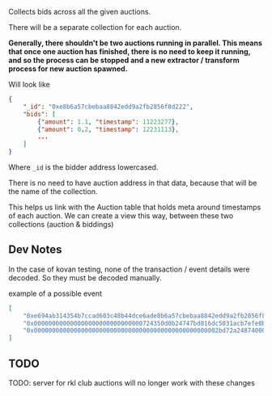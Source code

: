 Collects bids across all the given auctions.

There will be a separate collection for each auction.

**Generally, there shouldn't be two auctions running in parallel. This means that once one auction has finished, there is no need to keep it running, and so the process can be stopped and a new extractor / transform process for new auction spawned.**

Will look like

```json
{
    "_id": "0xe8b6a57cbebaa8842edd9a2fb2856f8d222",
    "bids": [
        {"amount": 1.1, "timestamp": 11223277},
        {"amount": 0.2, "timestamp": 12231113},
        ...
    ]
}
```

Where `_id` is the bidder address lowercased.

There is no need to have auction address in that data, because that will be the name of the collection.

This helps us link with the Auction table that holds
meta around timestamps of each auction. We can create a
view this way, between these two collections (auction & biddings)

## Dev Notes

In the case of kovan testing, none of the transaction / event
details were decoded. So they must be decoded manually.

example of a possible event

```json
[
    "0xe694ab314354b7ccad603c48b44dce6ade8b6a57cbebaa8842edd9a2fb2856f8",
    "0x000000000000000000000000000000724350d0b24747bd816dc5031acb7efe0b",
    "0x000000000000000000000000000000000000000000000000002bd72a24874000"
]
```

## TODO

TODO: server for rkl club auctions will no longer work with these changes
